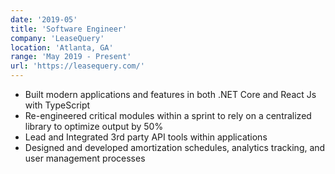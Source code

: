 ```yaml
---
date: '2019-05'
title: 'Software Engineer'
company: 'LeaseQuery'
location: 'Atlanta, GA'
range: 'May 2019 - Present'
url: 'https://leasequery.com/'
---
```


- Built modern applications and features in both .NET Core and React Js with TypeScript
- Re-engineered critical modules within a sprint to rely on a centralized
  library to optimize output by 50%
- Lead and Integrated 3rd party API tools within applications
- Designed and developed amortization schedules, analytics tracking, and
  user management processes
